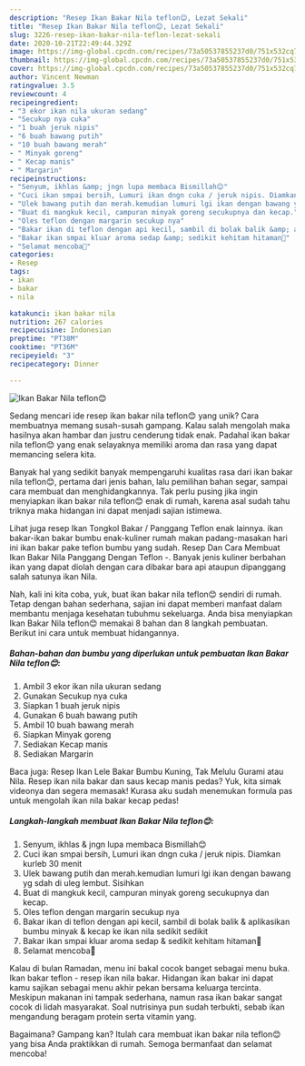 ```yaml
---
description: "Resep Ikan Bakar Nila teflon😊, Lezat Sekali"
title: "Resep Ikan Bakar Nila teflon😊, Lezat Sekali"
slug: 3226-resep-ikan-bakar-nila-teflon-lezat-sekali
date: 2020-10-21T22:49:44.329Z
image: https://img-global.cpcdn.com/recipes/73a50537855237d0/751x532cq70/ikan-bakar-nila-teflon😊-foto-resep-utama.jpg
thumbnail: https://img-global.cpcdn.com/recipes/73a50537855237d0/751x532cq70/ikan-bakar-nila-teflon😊-foto-resep-utama.jpg
cover: https://img-global.cpcdn.com/recipes/73a50537855237d0/751x532cq70/ikan-bakar-nila-teflon😊-foto-resep-utama.jpg
author: Vincent Newman
ratingvalue: 3.5
reviewcount: 4
recipeingredient:
- "3 ekor ikan nila ukuran sedang"
- "Secukup nya cuka"
- "1 buah jeruk nipis"
- "6 buah bawang putih"
- "10 buah bawang merah"
- " Minyak goreng"
- " Kecap manis"
- " Margarin"
recipeinstructions:
- "Senyum, ikhlas &amp; jngn lupa membaca Bismillah😊"
- "Cuci ikan smpai bersih, Lumuri ikan dngn cuka / jeruk nipis. Diamkan kurleb 30 menit"
- "Ulek bawang putih dan merah.kemudian lumuri lgi ikan dengan bawang yg sdah di uleg lembut. Sisihkan"
- "Buat di mangkuk kecil, campuran minyak goreng secukupnya dan kecap."
- "Oles teflon dengan margarin secukup nya"
- "Bakar ikan di teflon dengan api kecil, sambil di bolak balik &amp; aplikasikan bumbu minyak &amp; kecap ke ikan nila sedikit sedikit"
- "Bakar ikan smpai kluar aroma sedap &amp; sedikit kehitam hitaman🙏"
- "Selamat mencoba🙏"
categories:
- Resep
tags:
- ikan
- bakar
- nila

katakunci: ikan bakar nila 
nutrition: 267 calories
recipecuisine: Indonesian
preptime: "PT38M"
cooktime: "PT36M"
recipeyield: "3"
recipecategory: Dinner

---
```



![Ikan Bakar Nila teflon😊](https://img-global.cpcdn.com/recipes/73a50537855237d0/751x532cq70/ikan-bakar-nila-teflon😊-foto-resep-utama.jpg)

Sedang mencari ide resep ikan bakar nila teflon😊 yang unik? Cara membuatnya memang susah-susah gampang. Kalau salah mengolah maka hasilnya akan hambar dan justru cenderung tidak enak. Padahal ikan bakar nila teflon😊 yang enak selayaknya memiliki aroma dan rasa yang dapat memancing selera kita.

Banyak hal yang sedikit banyak mempengaruhi kualitas rasa dari ikan bakar nila teflon😊, pertama dari jenis bahan, lalu pemilihan bahan segar, sampai cara membuat dan menghidangkannya. Tak perlu pusing jika ingin menyiapkan ikan bakar nila teflon😊 enak di rumah, karena asal sudah tahu triknya maka hidangan ini dapat menjadi sajian istimewa.

Lihat juga resep Ikan Tongkol Bakar / Panggang Teflon enak lainnya. ikan bakar-ikan bakar bumbu enak-kuliner rumah makan padang-masakan hari ini ikan bakar pake teflon bumbu yang sudah. Resep Dan Cara Membuat Ikan Bakar Nila Panggang Dengan Teflon -. Banyak jenis kuliner berbahan ikan yang dapat diolah dengan cara dibakar bara api ataupun dipanggang salah satunya ikan Nila.


Nah, kali ini kita coba, yuk, buat ikan bakar nila teflon😊 sendiri di rumah. Tetap dengan bahan sederhana, sajian ini dapat memberi manfaat dalam membantu menjaga kesehatan tubuhmu sekeluarga. Anda bisa menyiapkan Ikan Bakar Nila teflon😊 memakai 8 bahan dan 8 langkah pembuatan. Berikut ini cara untuk membuat hidangannya.

<!--inarticleads1-->

##### Bahan-bahan dan bumbu yang diperlukan untuk pembuatan Ikan Bakar Nila teflon😊:

1. Ambil 3 ekor ikan nila ukuran sedang
1. Gunakan Secukup nya cuka
1. Siapkan 1 buah jeruk nipis
1. Gunakan 6 buah bawang putih
1. Ambil 10 buah bawang merah
1. Siapkan  Minyak goreng
1. Sediakan  Kecap manis
1. Sediakan  Margarin


Baca juga: Resep Ikan Lele Bakar Bumbu Kuning, Tak Melulu Gurami atau Nila. Resep ikan nila bakar dan saus kecap manis pedas? Yuk, kita simak videonya dan segera memasak! Kurasa aku sudah menemukan formula pas untuk mengolah ikan nila bakar kecap pedas! 

<!--inarticleads2-->

##### Langkah-langkah membuat Ikan Bakar Nila teflon😊:

1. Senyum, ikhlas &amp; jngn lupa membaca Bismillah😊
1. Cuci ikan smpai bersih, Lumuri ikan dngn cuka / jeruk nipis. Diamkan kurleb 30 menit
1. Ulek bawang putih dan merah.kemudian lumuri lgi ikan dengan bawang yg sdah di uleg lembut. Sisihkan
1. Buat di mangkuk kecil, campuran minyak goreng secukupnya dan kecap.
1. Oles teflon dengan margarin secukup nya
1. Bakar ikan di teflon dengan api kecil, sambil di bolak balik &amp; aplikasikan bumbu minyak &amp; kecap ke ikan nila sedikit sedikit
1. Bakar ikan smpai kluar aroma sedap &amp; sedikit kehitam hitaman🙏
1. Selamat mencoba🙏


Kalau di bulan Ramadan, menu ini bakal cocok banget sebagai menu buka. Ikan bakar teflon - resep ikan nila bakar. Hidangan ikan bakar ini dapat kamu sajikan sebagai menu akhir pekan bersama keluarga tercinta. Meskipun makanan ini tampak sederhana, namun rasa ikan bakar sangat cocok di lidah masyarakat. Soal nutrisinya pun sudah terbukti, sebab ikan mengandung beragam protein serta vitamin yang. 

Bagaimana? Gampang kan? Itulah cara membuat ikan bakar nila teflon😊 yang bisa Anda praktikkan di rumah. Semoga bermanfaat dan selamat mencoba!
